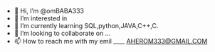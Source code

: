 - 👋 Hi, I’m @omBABA333
- 👀 I’m interested in 
- 🌱 I’m currently learning SQL,python,JAVA,C++,C.
- 💞️ I’m looking to collaborate on ...
- 📫 How to reach me with my emil ____ AHEROM333@GMAIL.COM

<!---
omBABA333/omBABA333 is a ✨ special ✨ repository because its `README.md` (this file) appears on your GitHub profile.
You can click the Preview link to take a look at your changes.
--->
